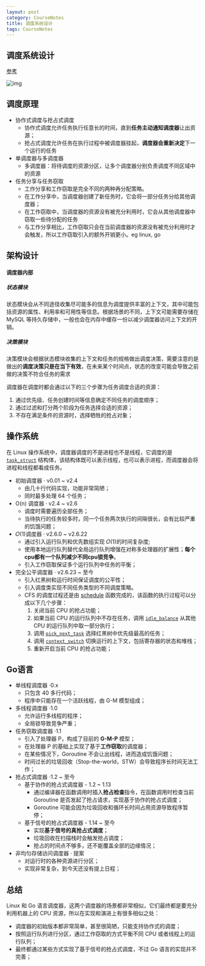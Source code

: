 ```yaml
---
layout: post
category: CourseNotes
title: 调度系统设计
tags: CourseNotes
---
```


## 调度系统设计

[参考](https://draveness.me/system-design-scheduler/)

![img](https://cdn.jsdelivr.net/gh/mafulong/mdPic@vv3/v3/20210328172959.png)

## 调度原理

- 协作式调度与抢占式调度
  - 协作式调度允许任务执行任意长的时间，直到**任务主动通知调度器**让出资源；
  - 抢占式调度允许任务在执行过程中被调度器挂起，**调度器会重新决定**下一个运行的任务
- 单调度器与多调度器
  - 多调度器：将待调度的资源分区，让多个调度器分别负责调度不同区域中的资源
- 任务分享与任务窃取
  - 工作分享和工作窃取是完全不同的两种再分配策略。
  - 在工作分享中，当调度器创建了新任务时，它会将一部分任务分给其他调度器；
  - 在工作窃取中，当调度器的资源没有被充分利用时，它会从其他调度器中窃取一些待分配的任务
  - 与工作分享相比，工作窃取只会在当前调度器的资源没有被充分利用时才会触发，所以工作窃取引入的额外开销更小。eg linux, go

## 架构设计

#### 调度器内部

##### 状态模块

状态模块会从不同途径收集尽可能多的信息为调度提供丰富的上下文，其中可能包括资源的属性、利用率和可用性等信息。根据场景的不同，上下文可能需要存储在 MySQL 等持久存储中，一般也会在内存中缓存一份以减少调度器访问上下文的开销。

##### 决策模块

决策模块会根据状态模块收集的上下文和任务的规格做出调度决策，需要注意的是做出的**调度决策只是在当下有效**，在未来某个时间点，状态的改变可能会导致之前做的决策不符合任务的需求



调度器在调度时都会通过以下的三个步骤为任务调度合适的资源：

1. 通过优先级、任务创建时间等信息确定不同任务的调度顺序；
2. 通过过滤和打分两个阶段为任务选择合适的资源；
3. 不存在满足条件的资源时，选择牺牲的抢占对象；

## 操作系统

在 Linux 操作系统中，调度器调度的不是进程也不是线程，它调度的是 [`task_struct`](https://github.com/torvalds/linux/blob/05ef8b97ddf9aed40df977477daeab01760d7f9a/include/linux/sched.h#L629) 结构体，该结构体既可以表示线程，也可以表示进程，而调度器会将进程和线程都看成任务。

- 初始调度器 · v0.01 ~ v2.4
  - 由几十行代码实现，功能非常简陋；
  - 同时最多处理 64 个任务；
- O(n) 调度器 · v2.4 ~ v2.6
  - 调度时需要遍历全部任务；
  - 当待执行的任务较多时，同一个任务两次执行的间隔很长，会有比较严重的饥饿问题；
- 𝑂(1)调度器 · v2.6.0 ~ v2.6.22
  - 通过引入运行队列和优先数组实现 𝑂(1)的时间复杂度;
  - 使用本地运行队列替代全局运行队列增强在对称多处理器的扩展性；**每个cpu都有一个队列减少不同cpu锁竞争**。
  - 引入工作窃取保证多个运行队列中任务的平衡；
- 完全公平调度器 · v2.6.23 ~ 至今
  - 引入红黑树和运行时间保证调度的公平性；
  - 引入调度类实现不同任务类型的不同调度策略。
  - CFS 的调度过程还是由 [schedule](https://github.com/draveness/linux-archive/blob/master/2.6.23/kernel/sched.c#L3470) 函数完成的，该函数的执行过程可以分成以下几个步骤：
    1. 关闭当前 CPU 的抢占功能；
    2. 如果当前 CPU 的运行队列中不存在任务，调用 [`idle_balance`](https://github.com/draveness/linux-archive/blob/master/2.6.23/kernel/sched.c#L2870) 从其他 CPU 的运行队列中取一部分执行；
    3. 调用 [`pick_next_task`](https://github.com/draveness/linux-archive/blob/master/2.6.23/kernel/sched.c#L3439) 选择红黑树中优先级最高的任务；
    4. 调用 [`context_switch`](https://github.com/draveness/linux-archive/blob/master/2.6.23/kernel/sched.c#L1860) 切换运行的上下文，包括寄存器的状态和堆栈；
    5. 重新开启当前 CPU 的抢占功能；

## Go语言

- 单线程调度器 ·0.x
  - 只包含 40 多行代码；
  - 程序中只能存在一个活跃线程，由 G-M 模型组成；
- 多线程调度器 ·1.0
  - 允许运行多线程的程序；
  - 全局锁导致竞争严重；
- 任务窃取调度器 ·1.1
  - 引入了处理器 P，构成了目前的 **G-M-P** 模型；
  - 在处理器 P 的基础上实现了基于**工作窃取**的调度器；
  - 在某些情况下，Goroutine 不会让出线程，进而造成饥饿问题；
  - 时间过长的垃圾回收（Stop-the-world，STW）会导致程序长时间无法工作；
- 抢占式调度器 ·1.2 ~ 至今
  - 基于协作的抢占式调度器 - 1.2 ~ 1.13
    - 通过编译器在函数调用时插入**抢占检查**指令，在函数调用时检查当前 Goroutine 是否发起了抢占请求，实现基于协作的抢占式调度；
    - Goroutine 可能会因为垃圾回收和循环长时间占用资源导致程序暂停；
  - 基于信号的抢占式调度器 - 1.14 ~ 至今
    - 实现**基于信号的真抢占式调度**；
    - 垃圾回收在扫描栈时会触发抢占调度；
    - 抢占的时间点不够多，还不能覆盖全部的边缘情况；
- 非均匀存储访问调度器 · 提案
  - 对运行时的各种资源进行分区；
  - 实现非常复杂，到今天还没有提上日程；

## 总结

Linux 和 Go 语言调度器，这两个调度器的场景都非常相似，它们最终都是要充分利用机器上的 CPU 资源，所以在实现和演进上有很多相似之处：

- 调度器的初始版本都非常简单，甚至很简陋，只能支持协作式的调度；
- 按照运行队列进行分区，通过工作窃取的方式平衡不同 CPU 或者线程上的运行队列；
- 最终都通过某些方式实现了基于信号的抢占式调度，不过 Go 语言的实现并不完善；


